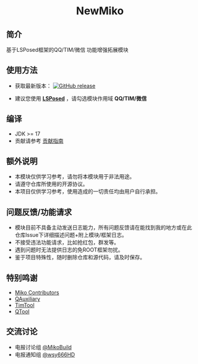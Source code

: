 <div align="center">
    <h1> NewMiko </h1>
</div>

## 简介

基于LSPosed框架的QQ/TIM/微信 功能增强拓展模块

## 使用方法

- 获取最新版本： [![GitHub release](https://img.shields.io/github/release/hiatus169/Miko-Public.svg)](https://github.com/Jasmine2008xyz/Camellia/releases/latest)

- 建议您使用 **[LSPosed](https://github.com/LSPosed/LSPosed)** ，请勾选模块作用域 **QQ/TIM/微信**

## 编译

- JDK >= 17
- 贡献请参考 [贡献指南](https://github.com/hiatus169/Miko-Public/blob/main/.github/CONTRIBUTING.md)

## 额外说明

- 本模块仅供学习参考，请勿将本模块用于非法用途。
- 请遵守仓库所使用的开源协议。
- 本项目仅供学习参考，使用造成的一切责任均由用户自行承担。

## 问题反馈/功能请求

- 模块目前不具备主动发送日志能力，所有问题反馈请在能找到我的地方或在此仓库Issue下详细描述问题+附上模块/框架日志。
- 不接受违法功能请求，比如抢红包，群发等。
- 遇到问题时无法提供日志的免ROOT框架勿扰。
- 鉴于项目特殊性，随时删除仓库和源代码，请及时保存。

## 特别鸣谢

- [Miko Contributors](https://github.com/hiatus169/Miko-Public/graphs/contributors)
- [QAuxiliary](https://github.com/cinit/QAuxiliary)
- [TimTool](https://github.com/suzhelan/TimTool)
- [QTool](https://github.com/Hicores/QTool)

## 交流讨论

- 电报讨论组 [@MikoBuild](https://t.me/MikoBuild)
- 电报通知组 [@wsy666HD](https://t.me/wsy666HD)
